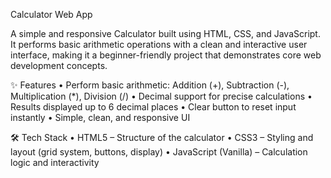  Calculator Web App

A simple and responsive Calculator built using HTML, CSS, and JavaScript. It performs basic arithmetic operations with a clean and interactive user interface, making it a beginner-friendly project that demonstrates core web development concepts.


✨ Features
	•	Perform basic arithmetic: Addition (+), Subtraction (-), Multiplication (*), Division (/)
	•	Decimal support for precise calculations
	•	Results displayed up to 6 decimal places
	•	Clear button to reset input instantly
	•	Simple, clean, and responsive UI



🛠️ Tech Stack
	•	HTML5 – Structure of the calculator
	•	CSS3 – Styling and layout (grid system, buttons, display)
	•	JavaScript (Vanilla) – Calculation logic and interactivity

